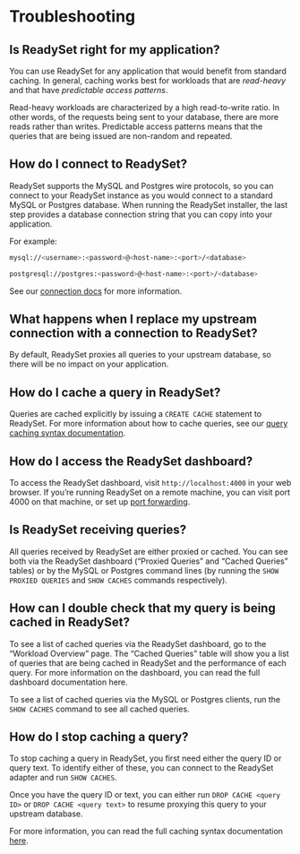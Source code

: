 # Troubleshooting

## Is ReadySet right for my application?
You can use ReadySet for any application that would benefit from standard caching. In general, caching works best
for workloads that are *read-heavy* and that have *predictable access patterns*.

Read-heavy workloads are characterized by a high read-to-write ratio. In other words, of the requests being sent to your database,
there are more reads rather than writes. Predictable access patterns means that the queries that are being issued are non-random and repeated.

## How do I connect to ReadySet?
ReadySet supports the MySQL and Postgres wire protocols, so you can connect to your ReadySet instance as you
would connect to a standard MySQL or Postgres database. When running the ReadySet installer, the last step provides a database connection
string that you can copy into your application.  

For example:
```sh
mysql://<username>:<password>@<host-name>:<port>/<database>
```
```sh
postgresql://postgres:<password>@<host-name>:<port>/<database>
 ```
See our [connection docs](/connecting) for more information.

## What happens when I replace my upstream connection with a connection to ReadySet?
By default, ReadySet proxies all queries to your upstream database, so there will be no impact on your application.

## How do I cache a query in ReadySet?
Queries are cached explicitly by issuing a `CREATE CACHE` statement to ReadySet. For more information about how to cache
queries, see our [query caching syntax documentation](/using/caching).

## How do I access the ReadySet dashboard?
To access the ReadySet dashboard, visit `http://localhost:4000` in your web browser. If you’re running ReadySet on a remote
machine, you can visit port 4000 on that machine, or set up [port forwarding](/using/dashboard#port-forwarding).

## Is ReadySet receiving queries?
All queries received by ReadySet are either proxied or cached. You can see both via the ReadySet dashboard (“Proxied Queries” and
“Cached Queries” tables) or by the MySQL or Postgres command lines (by running the `SHOW PROXIED QUERIES` and `SHOW CACHES`
commands respectively).  

## How can I double check that my query is being cached in ReadySet?
To see a list of cached queries via the ReadySet dashboard, go to the “Workload Overview” page. The “Cached Queries” table  will
show you a list of queries that are being cached in ReadySet and the performance of each query. For more information on the dashboard,
you can read the full dashboard documentation here.

To see a list of cached queries via the MySQL or Postgres clients, run the `SHOW CACHES` command to see all cached queries.

## How do I stop caching a query?
To stop caching a query in ReadySet, you first need either the query ID or query text. To identify either of these, you can connect to the
ReadySet adapter and run `SHOW CACHES`.

Once you have the query ID or text, you can either run `DROP CACHE <query ID>` or `DROP CACHE <query text>` to resume proxying this query to
your upstream database.

For more information, you can read the full caching syntax documentation [here](/using/caching).
